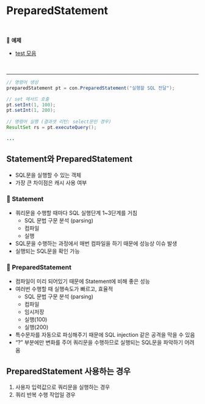 # PreparedStatement
<br>

:milky_way: **예제**
- [test 모음](./test/) 

<br>

---

```java
// 명령어 생성
preparedStatement pt = con.PreparedStatement("실행할 SQL 전달");

// set 메서드 호출 
pt.setInt(1, 100);
pt.setInt(1, 200);
   
// 명령어 실행 (결과셋 리턴: select문인 경우)
ResultSet rs = pt.executeQuery();

...
```

## Statement와 PreparedStatement

- SQL문을 실행할 수 있는 객체
- 가장 큰 차이점은 캐시 사용 여부

### :tulip: Statement

- 쿼리문을 수행할 때마다 SQL 실행단계 1~3단계를 거침
    - SQL 문법 구문 분석 (parsing)
    - 컴파일
    - 실행
- SQL문을 수행하는 과정에서 매번 컴파일을 하기 때문에 성능상 이슈 발생
- 실행되는 SQL문을 확인 가능

### :tulip: PreparedStatement

- 컴파일이 미리 되어있기 때문에 Statement에 비해 좋은 성능
- 여러번 수행할 때 실행속도가 빠르고, 효율적
    - SQL 문법 구문 분석 (parsing)
    - 컴파일
    - 임시저장
    - 실행(100)
    - 실행(200)
- 특수문자를 자동으로 파싱해주기 때문에 SQL injection 같은 공격을 막을 수 있음
- “?” 부분에만 변화를 주어 쿼리문을 수행하므로 실행되는 SQL문을 파악하기 어려움

## PreparedStatement 사용하는 경우

1. 사용자 입력값으로 쿼리문을 실행하는 경우
2. 쿼리 반복 수행 작업일 경우